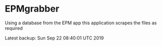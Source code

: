 # EPMgrabber
Using a database from the EPM app this application scrapes the files as required


Latest backup: Sun Sep 22 08:40:01 UTC 2019

